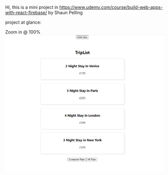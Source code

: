 Hi, this is a mini project in https://www.udemy.com/course/build-web-apps-with-react-firebase/ by Shaun Pelling

project at glance:

Zoom in @ 100%
![github image](https://github.com/laushiju/tripago/blob/master/public/screemshots/view1.PNG)
